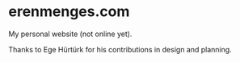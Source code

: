 # erenmenges.com
My personal website (not online yet).

Thanks to Ege Hürtürk for his contributions in design and planning.
